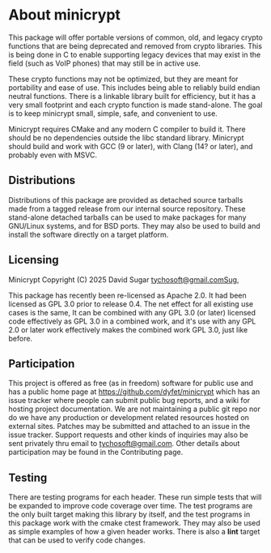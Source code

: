 # About minicrypt

This package will offer portable versions of common, old, and legacy crypto
functions that are being deprecated and removed from crypto libraries. This
is being done in C to enable supporting legacy devices that may exist in the
field (such as VoIP phones) that may still be in active use.

These crypto functions may not be optimized, but they are meant for portability
and ease of use. This includes being able to reliably build endian neutral
functions. There is a linkable library built for efficiency, but it has a very
small footprint and each crypto function is made stand-alone. The goal is to
keep minicrypt small, simple, safe, and convenient to use.

Minicrypt requires CMake and any modern C compiler to build it. There should be
no dependencies outside the libc standard library. Minicrypt  should build and
work with GCC (9 or later), with Clang (14? or later), and probably even with
MSVC.

## Distributions

Distributions of this package are provided as detached source tarballs made
from a tagged release from our internal source repository. These stand-alone
detached tarballs can be used to make packages for many GNU/Linux systems, and
for BSD ports. They may also be used to build and install the software directly
on a target platform.

## Licensing

Minicrypt Copyright (C) 2025 David Sugar <tychosoft@gmail.comSug>,

This package has recently been re-licensed as Apache 2.0. It had been licensed
as GPL 3.0 prior to release 0.4. The net effect for all existing use cases is
the same, It can be combined with any GPL 3.0 (or later) licensed code
effectively as GPL 3.0 in a combined work, and it's use with any GPL 2.0 or
later work effectively makes the combined work GPL 3.0, just like before.

## Participation

This project is offered as free (as in freedom) software for public use and has
a public home page at https://github.com/dyfet/minicrypt which has an issue
tracker where people can submit public bug reports, and a wiki for hosting
project documentation. We are not maintaining a public git repo nor do we have
any production or development related resources hosted on external sites.
Patches may be submitted and attached to an issue in the issue tracker. Support
requests and other kinds of inquiries may also be sent privately thru email to
tychosoft@gmail.com. Other details about participation may be found in the
Contributing page.

## Testing

There are testing programs for each header. These run simple tests that will be
expanded to improve code coverage over time. The test programs are the only
built target making this library by itself, and the test programs in this
package work with the cmake ctest framework. They may also be used as simple
examples of how a given header works. There is also a **lint** target that can
be used to verify code changes.
